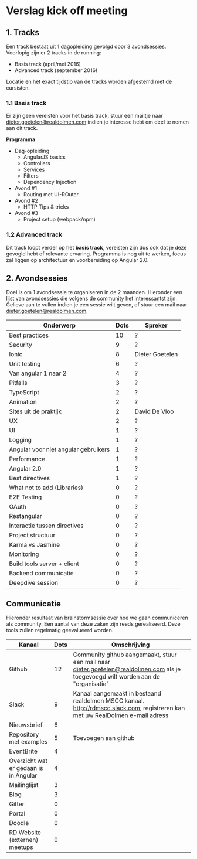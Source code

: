# Verslag kick off meeting

## 1. Tracks
Een track bestaat uit 1 dagopleiding gevolgd door 3 avondsessies. Voorlopig zijn er 2 tracks in de running:
- Basis track (april/mei 2016)
- Advanced track (september 2016)

Locatie en het exact tijdstip van de tracks worden afgestemd met de cursisten. 

### 1.1 Basis track
Er zijn geen vereisten voor het basis track, stuur een mailtje naar dieter.goetelen@realdolmen.com indien je interesse hebt om deel te nemen aan dit track.

**Programma**
- Dag-opleiding
    - AngularJS basics
    - Controllers
    - Services
    - Filters
    - Dependency Injection
- Avond #1
    - Routing met UI-ROuter
- Avond #2
    - HTTP Tips & tricks
- Avond #3
    - Project setup (webpack/npm)

### 1.2 Advanced track
Dit track loopt verder op het **basis track**, vereisten zijn dus ook dat je deze gevogld hebt of relevante ervaring. Programma is nog uit te werken, focus zal liggen op architectuur en voorbereiding op Angular 2.0.

## 2. Avondsessies
Doel is om 1 avondsessie te organiseren in de 2 maanden. Hieronder een lijst van avondsessies die volgens de community het interessantst zijn. Gelieve aan te vullen indien je een sessie wilt geven, of stuur een mail naar dieter.goetelen@realdolmen.com.

| Onderwerp              | Dots | Spreker  |
|------------------------| ---- | -------- |
| Best practices         | 10   | ?        |
| Security               | 9    | ?        |
| Ionic                  | 8    | Dieter Goetelen |
| Unit testing           | 6    | ?        |
| Van angular 1 naar 2   | 4    | ?        |
| Pitfalls               | 3    | ?        |
| TypeScript             | 2    | ?        |
| Animation              | 2    | ?        |
| Sites uit de praktijk  | 2    | David De Vloo |
| UX                     | 2    | ?        |
| UI                     | 1    | ?        |
| Logging                | 1    | ?        |
| Angular voor niet angular gebruikers | 1 | ? |
| Performance            | 1    | ?        |
| Angular 2.0            | 1    | ?        |
| Best directives        | 1    | ?        |
| What not to add (Libraries) | 0 | ? |
| E2E Testing | 0 | ? |
| OAuth | 0 | ? |
| Restangular | 0 | ? |
| Interactie tussen directives | 0 | ? |
| Project structuur | 0 | ? |
| Karma vs Jasmine | 0 | ? |
| Monitoring | 0 | ? |
| Build tools server + client | 0 | ? |
| Backend communicatie | 0 | ? |
| Deepdive session | 0 | ? |

## Communicatie
Hieronder resultaat van brainstormsessie over hoe we gaan communiceren als community. Een aantal van deze zaken zijn reeds gerealiseerd. Deze tools zullen regelmatig geevalueerd worden.

| Kanaal | Dots | Omschrijving |
| ------ | ---- | ------------ |
| Github | 12 | Community github aangemaakt, stuur een mail naar dieter.goetelen@realdolmen.com als je toegevoegd wilt worden aan de "organisatie" |
| Slack | 9 | Kanaal aangemaakt in bestaand realdolmen MSCC kanaal. http://rdmscc.slack.com, registreren kan met uw RealDolmen e-mail adress |
| Nieuwsbrief | 6 | |
| Repository met examples | 5 | Toevoegen aan github |
| EventBrite | 4 | |
| Overzicht wat er gedaan is in Angular | 4 | |
| Mailinglijst | 3 | |
| Blog | 3 | |
| Gitter | 0 | |
| Portal | 0 | |
| Doodle | 0 | |
| RD Website (externen) meetups | 0 | |